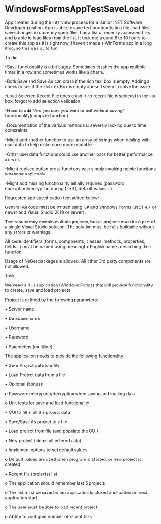 # WindowsFormsAppTestSaveLoad
App created during the interview process for a Junior .NET Software Developer position. 
App is able to save text box inputs to a file, load files, save changes to currently open files, 
has a list of recently accessed files and is able to load files from the list.
It took me around 8 to 10 hours to create this app as it is right now, I haven't made a WinForms app in a long itme, so this was quite fun.


To do:

-Save functionality is a bit buggy. Sometimes crashes the app multiple times in a row and sometimes works like a charm.

-Both Save and Save As can crash if the rich text box is empty. Adding a check to see if the RichTextBox is empty doesn't seem to solve the issue.

-Load Selected Recent File does crash if no recent file is selected in the list box, forgot to add selection validation.

-Need to add "Are you sure you want to exit without saving" functionality(compare function).

-Documentation of the various methods is severely lacking due to time constraints.

-Might add another function to use an array of strings when dealing with user data to help make code more readable.

-Other user data functions could use another pass for better performance as well.

-Might replace button press functions with simply invoking neede functions wherever applicable.

-Might add missing functionality initially required (password encryption/decryption during file IO, default values...)


Requested app specification text added below:

General
All code must be written using C# and Windows Forms (.NET 4.7 or newer and Visual Studio 2019 or newer).

Test results may contain multiple projects, but all projects must be a part of a single Visual Studio solution. The solution must be fully buildable without any errors or warnings.

All code identifiers (forms, components, classes, methods, properties, fields…) must be named using meaningful English names describing their function.

Usage of NuGet packages is allowed. All other 3rd party components are not allowed.

Task

We need a GUI application (Windows Forms) that will provide functionality to create, save and load projects.

Project is defined by the following parameters:

• Server name

• Database name

• Username

• Password

• Parameters (multiline)

The application needs to provide the following functionality:

• Save Project data to a file

• Load Project data from a file

• Optional (bonus):

o Password encryption/decryption when saving and loading data

o Unit tests for save and load functionality

• GUI to fill in all the project data

• Save/Save As project to a file

• Load project from file (and populate the GUI)

• New project (clears all entered data)

• Implement options to set default values

o Default values are used when program is started, or new project is created

• Recent file (projects) list

o The application should remember last 5 projects

o The list must be saved when application is closed and loaded on next application start

o The user must be able to load recent project

o Ability to configure number of recent files

